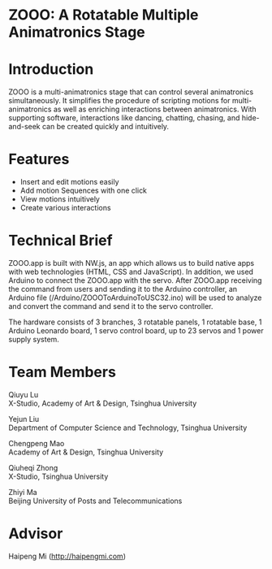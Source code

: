 # ZOOO: A Rotatable Multiple Animatronics Stage

# Introduction
ZOOO is a multi-animatronics stage that can control several animatronics simultaneously. It simplifies the procedure of scripting motions for multi-animatronics as well as enriching interactions between animatronics. With supporting software, interactions like dancing, chatting, chasing, and hide-and-seek can be created quickly and intuitively.

# Features
- Insert and edit motions easily</br>
- Add motion Sequences with one click</br>
- View motions intuitively</br>
- Create various interactions</br>

# Technical Brief
ZOOO.app is built with NW.js, an app which allows us to build native apps with web technologies (HTML, CSS and JavaScript).  In addition, we used Arduino to connect the ZOOO.app with the servo. After ZOOO.app receiving the command from users and sending it to the Arduino controller, an Arduino file (/Arduino/ZOOOToArduinoToUSC32.ino) will be used to analyze and convert the command and send it to the servo controller.

The hardware consists of 3 branches, 3 rotatable panels, 1 rotatable base, 1 Arduino Leonardo board, 1 servo control board, up to 23 servos and 1 power supply system.

# Team Members
Qiuyu Lu</br>
X-Studio, Academy of Art & Design, Tsinghua University</br>

Yejun Liu</br>
Department of Computer Science and Technology, Tsinghua University</br>

Chengpeng Mao</br>
Academy of Art & Design, Tsinghua University</br>


Qiuheqi Zhong</br>
X-Studio, Tsinghua University</br>

Zhiyi Ma</br>
Beijing University of Posts and Telecommunications</br>


# Advisor
Haipeng Mi (http://haipengmi.com)

